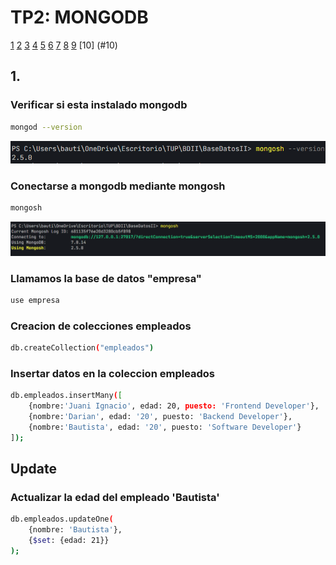 # TP2: MONGODB

[1](#1) [2](#2) [3](#3) [4](#4) [5](#5) [6](#6) [7](#7) [8](#8) [9](#9) [10] (#10)

## 1. 

### Verificar si esta instalado mongodb

```bash
mongod --version
```
<img src="img/verificar-instalacion.png">

### Conectarse a mongodb mediante mongosh

```bash
mongosh
```
<img src="img/mongosh.png">

### Llamamos la base de datos "empresa"

```bash
use empresa
```

### Creacion de colecciones empleados

```bash
db.createCollection("empleados")
```

### Insertar datos en la coleccion empleados

```bash
db.empleados.insertMany([
    {nombre:'Juani Ignacio', edad: 20, puesto: 'Frontend Developer'},
    {nombre:'Darian', edad: '20', puesto: 'Backend Developer'},
    {nombre:'Bautista', edad: '20', puesto: 'Software Developer'}
]);
```
## Update
### Actualizar la edad del empleado 'Bautista'

```bash
db.empleados.updateOne(
    {nombre: 'Bautista'},
    {$set: {edad: 21}}
);
```




